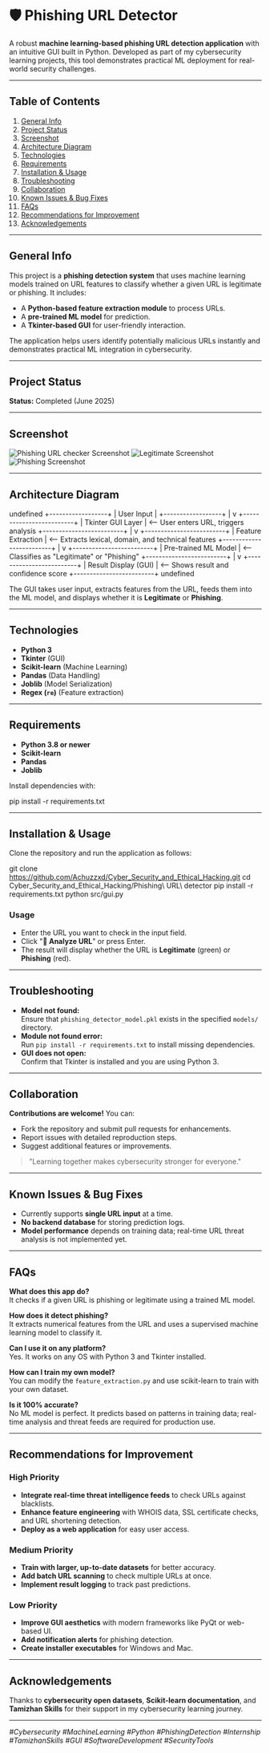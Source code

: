 # 🛡️ Phishing URL Detector

A robust **machine learning-based phishing URL detection application** with an intuitive GUI built in Python. Developed as part of my cybersecurity learning projects, this tool demonstrates practical ML deployment for real-world security challenges.

---

## Table of Contents

1. [General Info](#general-info)
2. [Project Status](#project-status)
3. [Screenshot](#screenshot)
4. [Architecture Diagram](#architecture-diagram)
5. [Technologies](#technologies)
6. [Requirements](#requirements)
7. [Installation & Usage](#installation--usage)
8. [Troubleshooting](#troubleshooting)
9. [Collaboration](#collaboration)
10. [Known Issues & Bug Fixes](#known-issues--bug-fixes)
11. [FAQs](#faqs)
12. [Recommendations for Improvement](#recommendations-for-improvement)
13. [Acknowledgements](#acknowledgements)

---

## General Info

This project is a **phishing detection system** that uses machine learning models trained on URL features to classify whether a given URL is legitimate or phishing. It includes:

- A **Python-based feature extraction module** to process URLs.
- A **pre-trained ML model** for prediction.
- A **Tkinter-based GUI** for user-friendly interaction.

The application helps users identify potentially malicious URLs instantly and demonstrates practical ML integration in cybersecurity.

---

## Project Status

**Status:** Completed (June 2025)

---

## Screenshot

![Phishing URL checker Screenshot](images/Screenshot_1.png)
![Legitimate Screenshot](images/Screenshot_2.png)
![Phishing Screenshot](images/Screenshot_3.png)
  

---

## Architecture Diagram
undefined
+------------------+
| User Input |
+------------------+
|
v
+-------------------------+
| Tkinter GUI Layer | <-- User enters URL, triggers analysis
+-------------------------+
|
v
+-------------------------+
| Feature Extraction | <-- Extracts lexical, domain, and technical features
+-------------------------+
|
v
+-------------------------+
| Pre-trained ML Model | <-- Classifies as "Legitimate" or "Phishing"
+-------------------------+
|
v
+-------------------------+
| Result Display (GUI) | <-- Shows result and confidence score
+-------------------------+
undefined



The GUI takes user input, extracts features from the URL, feeds them into the ML model, and displays whether it is **Legitimate** or **Phishing**.

---

## Technologies

- **Python 3**
- **Tkinter** (GUI)
- **Scikit-learn** (Machine Learning)
- **Pandas** (Data Handling)
- **Joblib** (Model Serialization)
- **Regex (`re`)** (Feature extraction)

---

## Requirements

- **Python 3.8 or newer**
- **Scikit-learn**
- **Pandas**
- **Joblib**

Install dependencies with:

pip install -r requirements.txt


---

## Installation & Usage

Clone the repository and run the application as follows:

git clone https://github.com/Achuzzxd/Cyber_Security_and_Ethical_Hacking.git
cd Cyber_Security_and_Ethical_Hacking/Phishing\ URL\ detector
pip install -r requirements.txt
python src/gui.py



### Usage

- Enter the URL you want to check in the input field.
- Click "**🧠 Analyze URL**" or press Enter.
- The result will display whether the URL is **Legitimate** (green) or **Phishing** (red).

---

## Troubleshooting

- **Model not found:**  
  Ensure that `phishing_detector_model.pkl` exists in the specified `models/` directory.
- **Module not found error:**  
  Run `pip install -r requirements.txt` to install missing dependencies.
- **GUI does not open:**  
  Confirm that Tkinter is installed and you are using Python 3.

---

## Collaboration

**Contributions are welcome!** You can:

- Fork the repository and submit pull requests for enhancements.
- Report issues with detailed reproduction steps.
- Suggest additional features or improvements.

> "Learning together makes cybersecurity stronger for everyone."

---

## Known Issues & Bug Fixes

- Currently supports **single URL input** at a time.
- **No backend database** for storing prediction logs.
- **Model performance** depends on training data; real-time URL threat analysis is not implemented yet.

---

## FAQs

**What does this app do?**  
It checks if a given URL is phishing or legitimate using a trained ML model.

**How does it detect phishing?**  
It extracts numerical features from the URL and uses a supervised machine learning model to classify it.

**Can I use it on any platform?**  
Yes. It works on any OS with Python 3 and Tkinter installed.

**How can I train my own model?**  
You can modify the `feature_extraction.py` and use scikit-learn to train with your own dataset.

**Is it 100% accurate?**  
No ML model is perfect. It predicts based on patterns in training data; real-time analysis and threat feeds are required for production use.

---

## Recommendations for Improvement

### High Priority

- **Integrate real-time threat intelligence feeds** to check URLs against blacklists.
- **Enhance feature engineering** with WHOIS data, SSL certificate checks, and URL shortening detection.
- **Deploy as a web application** for easy user access.

### Medium Priority

- **Train with larger, up-to-date datasets** for better accuracy.
- **Add batch URL scanning** to check multiple URLs at once.
- **Implement result logging** to track past predictions.

### Low Priority

- **Improve GUI aesthetics** with modern frameworks like PyQt or web-based UI.
- **Add notification alerts** for phishing detection.
- **Create installer executables** for Windows and Mac.

---

## Acknowledgements

Thanks to **cybersecurity open datasets**, **Scikit-learn documentation**, and **Tamizhan Skills** for their support in my cybersecurity learning journey.

---

*#Cybersecurity #MachineLearning #Python #PhishingDetection #Internship #TamizhanSkills #GUI #SoftwareDevelopment #SecurityTools*
